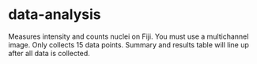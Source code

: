 # data-analysis
Measures intensity and counts nuclei on Fiji. 
You must use a multichannel image. 
Only collects 15 data points. 
Summary and results table will line up after all data is collected. 
